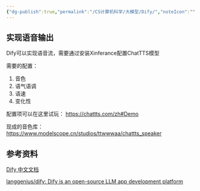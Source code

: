 ```yaml
---
{"dg-publish":true,"permalink":"/CS计算机科学/大模型/Dify/","noteIcon":"","created":"2024-08-28T17:27:38.000+08:00","updated":"2024-12-25T16:20:09.058+08:00"}
---
```


## 实现语音输出

Dify可以实现语音流，需要通过安装Xinferance配置ChatTTS模型

需要的配置：

1. 音色
2. 语气语调
3. 语速
4. 变化性

配置项可以在这里试玩： https://chattts.com/zh#Demo

现成的音色库： https://www.modelscope.cn/studios/ttwwwaa/chattts_speaker

## 参考资料

[Dify 中文文档](https://docs.dify.ai/v/zh-hans)

[langgenius/dify: Dify is an open-source LLM app development platform](https://github.com/langgenius/dify)